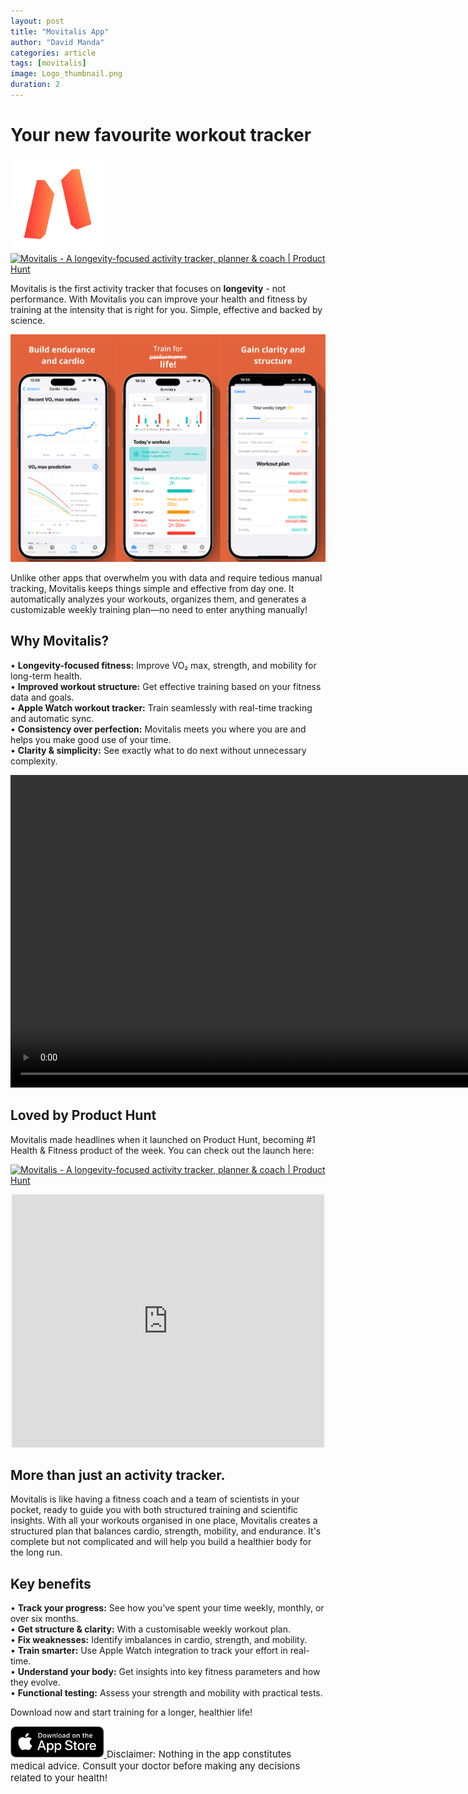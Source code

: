 ```yaml
---
layout: post
title: "Movitalis App"
author: "David Manda"
categories: article
tags: [movitalis]
image: Logo_thumbnail.png
duration: 2
---
```


# Your new favourite workout tracker

<img src="/assets/img/LogoMovitalis.png" alt="drawing" height="150"/>
<a href="https://www.producthunt.com/posts/movitalis?embed=true&utm_source=badge-top-post-topic-badge&utm_medium=badge&utm_souce=badge-movitalis" target="_blank"><img src="https://api.producthunt.com/widgets/embed-image/v1/top-post-topic-badge.svg?post_id=940015&theme=light&period=weekly&topic_id=43&t=1747130326831" alt="Movitalis - A&#0032;longevity&#0045;focused&#0032;activity&#0032;tracker&#0044;&#0032;planner&#0032;&#0038;&#0032;coach | Product Hunt" style="width: 250px; height: 54px;" width="250" height="54" /></a>

Movitalis is the first activity tracker that focuses on **longevity** - not performance. With Movitalis you can improve your health and fitness by training at the intensity that is right for you. Simple, effective and backed by science.

<img src="/assets/img/Preview.png" alt="drawing">

Unlike other apps that overwhelm you with data and require tedious manual tracking, Movitalis keeps things simple and effective from day one. It automatically analyzes your workouts, organizes them, and generates a customizable weekly training plan—no need to enter anything manually!

## Why Movitalis?

• **Longevity-focused fitness:** Improve VO₂ max, strength, and mobility for long-term health.  
• **Improved workout structure:** Get effective training based on your fitness data and goals.  
• **Apple Watch workout tracker:** Train seamlessly with real-time tracking and automatic sync.  
• **Consistency over perfection:** Movitalis meets you where you are and helps you make good use of your time.  
• **Clarity & simplicity:** See exactly what to do next without unnecessary complexity.

<video height="500" autoplay muted loop>
  <source src="/assets/img/Quiz_preview.mov" type="video/mp4">
Your browser does not support the video tag.
</video>

## Loved by Product Hunt
Movitalis made headlines when it launched on Product Hunt, becoming #1 Health & Fitness product of the week. You can check out the launch here:

<a href="https://www.producthunt.com/posts/movitalis?embed=true&utm_source=badge-top-post-topic-badge&utm_medium=badge&utm_souce=badge-movitalis" target="_blank"><img src="https://api.producthunt.com/widgets/embed-image/v1/top-post-topic-badge.svg?post_id=940015&theme=light&period=weekly&topic_id=43&t=1747130326831" alt="Movitalis - A&#0032;longevity&#0045;focused&#0032;activity&#0032;tracker&#0044;&#0032;planner&#0032;&#0038;&#0032;coach | Product Hunt" style="width: 250px; height: 54px;" width="250" height="54" /></a>
<div style="text-align: center;">
   <iframe style="border: none;" src="https://cards.producthunt.com/cards/posts/940015?v=1" width="500" height="405" frameborder="0" scrolling="no" allowfullscreen></iframe>
</div>

## More than just an activity tracker.

Movitalis is like having a fitness coach and a team of scientists in your pocket, ready to guide you with both structured training and scientific insights.
With all your workouts organised in one place, Movitalis creates a structured plan that balances cardio, strength, mobility, and endurance. It's complete but not complicated and will help you build a healthier body for the long run.

## Key benefits

• **Track your progress:** See how you’ve spent your time weekly, monthly, or over six months.  
• **Get structure & clarity:** With a customisable weekly workout plan.  
• **Fix weaknesses:** Identify imbalances in cardio, strength, and mobility.  
• **Train smarter:** Use Apple Watch integration to track your effort in real-time.  
• **Understand your body:** Get insights into key fitness parameters and how they evolve.  
• **Functional testing:** Assess your strength and mobility with practical tests.

Download now and start training for a longer, healthier life!

<a href="https://apps.apple.com/ro/app/movitalis-fitness-tracking/id6470913447" target="_blank">
    <img src="/assets/img/Download_on_the_App_Store_Badge_RO_RGB_blk_100317.svg" height="50" alt="Download on the App Store">
</a>

<span style="font-size: 15px">
Disclaimer:
Nothing in the app constitutes medical advice. Consult your doctor before making any decisions related to your health!

